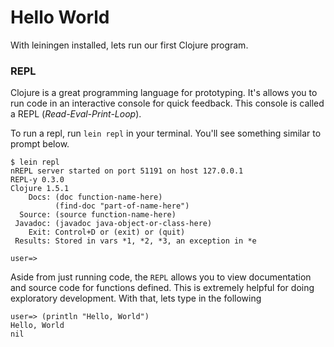 # Hello World

With leiningen installed, lets run our first Clojure program.

### REPL

Clojure is a great programming language for prototyping. It's allows you to run code in an interactive console for quick feedback. This console is called a REPL (*Read-Eval-Print-Loop*).

To run a repl, run `lein repl` in your terminal. You'll see something similar to prompt below.

```
$ lein repl
nREPL server started on port 51191 on host 127.0.0.1
REPL-y 0.3.0
Clojure 1.5.1
    Docs: (doc function-name-here)
          (find-doc "part-of-name-here")
  Source: (source function-name-here)
 Javadoc: (javadoc java-object-or-class-here)
    Exit: Control+D or (exit) or (quit)
 Results: Stored in vars *1, *2, *3, an exception in *e

user=>
```

Aside from just running code, the `REPL` allows you to view documentation and source code for functions defined. This is extremely helpful for doing exploratory development. With that, lets type in the following

```
user=> (println "Hello, World")
Hello, World
nil
```
